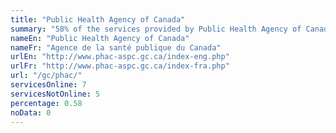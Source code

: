 ```yaml
---
title: "Public Health Agency of Canada"
summary: "58% of the services provided by Public Health Agency of Canada are available end-to-end online. 7 are available online, and 5 are not available online."
nameEn: "Public Health Agency of Canada"
nameFr: "Agence de la santé publique du Canada"
urlEn: "http://www.phac-aspc.gc.ca/index-eng.php"
urlFr: "http://www.phac-aspc.gc.ca/index-fra.php"
url: "/gc/phac/"
servicesOnline: 7
servicesNotOnline: 5
percentage: 0.58
noData: 0
---
```

